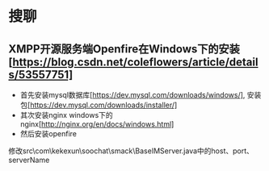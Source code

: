 搜聊
==============

XMPP开源服务端Openfire在Windows下的安装[https://blog.csdn.net/coleflowers/article/details/53557751]
--------------------------------

* 首先安装mysql数据库[https://dev.mysql.com/downloads/windows/], 安装包[https://dev.mysql.com/downloads/installer/]
* 其次安装nginx windows下的nginx[http://nginx.org/en/docs/windows.html]
* 然后安装openfire

修改src\com\kekexun\soochat\smack\BaseIMServer.java中的host、port、serverName